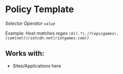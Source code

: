 # Policy Template

*Selector Operator `value`*

Example: *Host matches regex `\b((.*\.)?(epicgames\.(com|net)|riotcdn.net|riotgames.com))`*

## Works with:
 * Sites/Applications here
